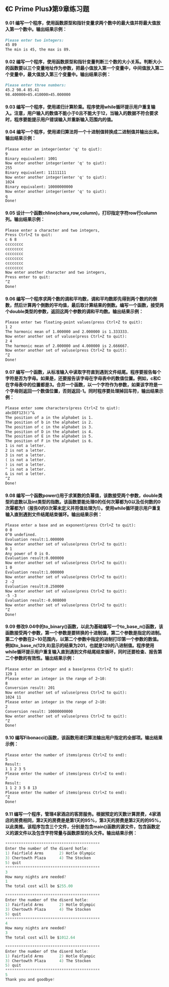 ## 《C Prime Plus》第9章练习题

#### 9.01 编写一个程序，使用函数原型和指针变量求两个数中的最大值并将最大值放入第一个数中。输出结果示例：

```markdown
Please enter two integers:
45 89
The min is 45, the max is 89.
```

#### 9.02 编写一个程序，使用函数原型和指针变量判断三个数的大小关系。判断大小的函数要以三个变量地址作为参数，把最小值放入第一个变量中，中间值放入第二个变量中，最大值放入第三个变量中。输出结果示例：

```markdown
Please enter three numbers:
45.2 98.4 85.41
98.400000>85.410000>45.000000
```

#### 9.03 编写一个程序，使用递归计算阶乘。程序使用while循环提示用户重复输入。注意，用户输入的数值不能小于0且不能大于12，当输入的数据不符合要求时，程序要能提示用户错误输入并重新输入范围内的值。
     
#### 9.04 编写一个程序，使用递归算法将一个十进制值转换成二进制值并输出出来。输出结果示例：

```markdown
Please enter an integer(enter 'q' to qiut):
9
Binary equivalent: 1001
Now enter another integer(enter 'q' to qiut):
255
Binary equivalent: 11111111
Now enter another integer(enter 'q' to qiut):
1024
Binary equivalent: 10000000000
Now enter another integer(enter 'q' to qiut):
q
Done!
```

#### 9.05 设计一个函数chline(chara,row,column)，打印指定字符row行column列。输出结果示例：

```markdown
Please enter a character and two integers,
Press Ctrl+Z to quit:
c 6 8
cccccccc
cccccccc
cccccccc
cccccccc
cccccccc
cccccccc
Now enter another character and two integers,
Press enter to quit:
^Z
Done!
```

#### 9.06 编写一个程序求两个数的调和平均数，调和平均数即先得到两个数的的倒数，然后计算两个倒数的平均值，最后取计算结果的倒数。编写一个函数，接受两个double类型的参数，返回这两个参数的调和平均数。输出结果示例：

```markdown
Please enter two floating-point values(press Ctrl+Z to quit):
1 2
The harmonic mean of 1.000000 and 2.000000 is 1.333333.
Now enter another set of valuse(press Ctrl+Z to quit):
2 4
The harmonic mean of 2.000000 and 4.000000 is 2.666667.
Now enter another set of valuse(press Ctrl+Z to quit):
^Z
Done!
```

#### 9.07 编写一个函数，从标准输入中读取字符直到遇到文件结尾。程序要报告每个字符是否为字母。如果是，还要报告该字母在字母表中的数值位置。例如，c和C在字母表中的位置都是3。合并一个函数，以一个字符作为参数，如果该字符是一个字母则返回一个数值位置，否则返回-1。同时程序要处理掉回车符，输出结果示例：

```markdown
Please enter some characters(press Ctrl+Z to qiut):
abcDEF123()^&
The position of a in the alphabet is 1.
The position of b in the alphabet is 2.
The position of c in the alphabet is 3.
The position of D in the alphabet is 4.
The position of E in the alphabet is 5.
The position of F in the alphabet is 6.
1 is not a letter.
2 is not a letter.
3 is not a letter.
( is not a letter.
) is not a letter.
^ is not a letter.
& is not a letter.
^Z
Done!
```

#### 9.08 编写一个函数power()用于求某数的负幂值，该数接受两个参数，double类型的底数以及int类型的指数。该函数要能处理0的任何次幂都为0以及任何数的0次幂都为1（报告0的0次幂未定义并将值处理为1）。使用while循环提示用户重复输入直到遇到文件结尾结束循环。输出结果示例：

```markdown
Please enter a base and an exponent(press Ctrl+Z to quit):
0 0 
0^0 undefined.
Evaluation result:1.000000
Now enter another set of valuse(press Ctrl+Z to quit):
0 1
Any power of 0 is 0.
Evaluation result:0.000000
Now enter another set of valuse(press Ctrl+Z to quit):
1 0
Evaluation result:1.000000
Now enter another set of valuse(press Ctrl+Z to quit):
2 -2
Evaluation result:0.250000
Now enter another set of valuse(press Ctrl+Z to quit):
-5 -3
Evaluation result:-0.008000
Now enter another set of valuse(press Ctrl+Z to quit):
^Z
Done!
```

#### 9.09 修改9.04中的to_binary()函数，以此为基础编写一个to_base_n()函数，该函数接受两个参数，第一个参数是要转换的十进制值，第二个参数是指定的进制。第二个参数在2~10范围内，以第二个参数中指定的进制打印第一个参数的数值。例如to_base_n(129,8)显示的结果为201，也就是129的八进制值。程序使用while循环提示用户重复输入直到遇到文件结尾结束循环，同时还要检查、报告第二个参数的有效性。输出结果示例：

```markdown
Please enter an integer and a base(press Ctrl+Z to qiut):
129 1
Please enter an integer in the range of 2~10:
8
Conversion result: 201
Now enter another set of valuse(press Ctrl+Z to quit):
1024 11
Please enter an integer in the range of 2~10:
2
Conversion result: 10000000000
Now enter another set of valuse(press Ctrl+Z to quit):
^Z
Done!
```

#### 9.10 编写Fibonacci()函数，该函数用递归算法输出用户指定的全部项。输出结果示例：

```markdown
Please enter the number of items(press Ctrl+Z to end):
5
Result:
1 1 2 3 5 
Please enter the number of items(press Ctrl+Z to end):
7
Result:        
1 1 2 3 5 8 13 
Please enter the number of items(press Ctrl+Z to end):
^Z
Done!
```

#### 9.11 编写一个程序，管理4家酒店的客房服务。根据预定的天数计算房费，4家酒店的房费相同，第2天的房费是是第1天的95%，第3天的房费是第2天的的95%，以此类推。该程序包含三个文件，分别是包含main()函数的源文件，包含函数定义的源文件以及包含字符常量与函数原型的头文件。输出结果示例：

```c
******************************************
Enter the number of the diserd hotle:     
1) Fairfield Arms       2) Hotle Olympic  
3) Chertowth Plaza      4) The Stocken    
5) quit
******************************************
3
How many nights are needed?
1
The total cost will be $255.00

******************************************
Enter the number of the diserd hotle:
1) Fairfield Arms       2) Hotle Olympic
3) Chertowth Plaza      4) The Stocken
5) quit
******************************************
4
How many nights are needed?
3
The total cost will be $1012.64

******************************************
Enter the number of the diserd hotle:
1) Fairfield Arms       2) Hotle Olympic
3) Chertowth Plaza      4) The Stocken
5) quit
******************************************
5
Thank you and goodbye!
```